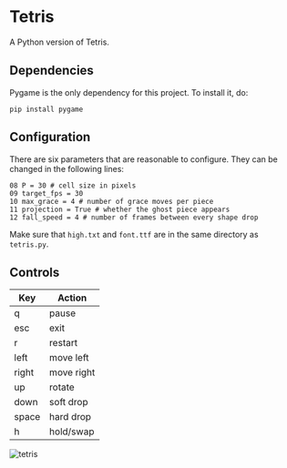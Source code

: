 # Tetris
A Python version of Tetris.

## Dependencies
Pygame is the only dependency for this project. To install it, do:
```
pip install pygame
```

## Configuration
There are six parameters that are reasonable to configure. They can be changed in the following lines:
```
08 P = 30 # cell size in pixels
09 target_fps = 30
10 max_grace = 4 # number of grace moves per piece
11 projection = True # whether the ghost piece appears
12 fall_speed = 4 # number of frames between every shape drop
```
Make sure that `high.txt` and `font.ttf` are in the same directory as `tetris.py`.

## Controls
|Key|Action|
|---|------|
|q|pause|
|esc|exit|
|r|restart|
|left|move left|
|right|move right|
|up|rotate|
|down|soft drop|
|space|hard drop|
|h|hold/swap|

![tetris](https://user-images.githubusercontent.com/68828123/184267959-a6196e0d-2ec2-4fbe-832e-e63159c56bd7.gif)
